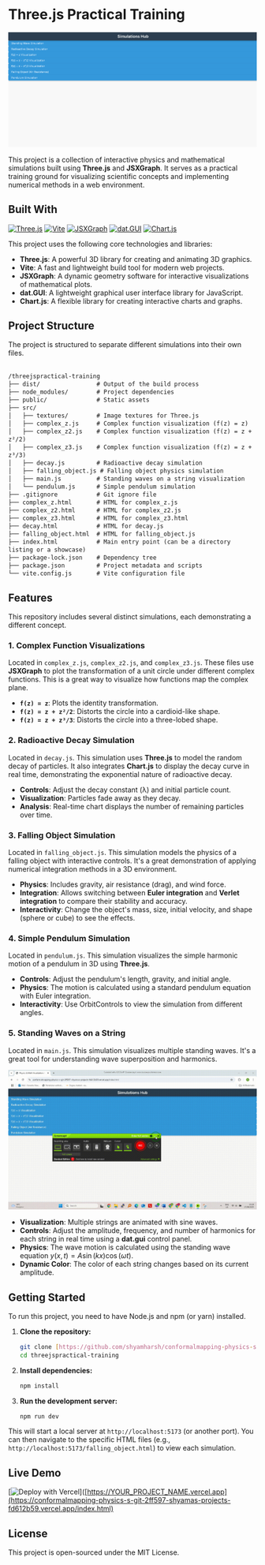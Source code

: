 # Three.js Practical Training

![A screenshot of the main project page showing various physics simulations.](public/front-page-screenshot.png)

This project is a collection of interactive physics and mathematical simulations built using **Three.js** and **JSXGraph**. It serves as a practical training ground for visualizing scientific concepts and implementing numerical methods in a web environment.


## Built With

[![Three.js](https://img.shields.io/badge/Three.js-black?style=for-the-badge&logo=threedotjs&logoColor=white)](https://threejs.org/)
[![Vite](https://img.shields.io/badge/Vite-646CFF?style=for-the-badge&logo=vite&logoColor=white)](https://vitejs.dev/)
[![JSXGraph](https://img.shields.io/badge/JSXGraph-00a400?style=for-the-badge&logo=jsxgraph&logoColor=white)](https://jsxgraph.org/)
[![dat.GUI](https://img.shields.io/badge/dat.GUI-white?style=for-the-badge)](https://github.com/dataarts/dat.gui)
[![Chart.js](https://img.shields.io/badge/Chart.js-FF6384?style=for-the-badge&logo=chartdotjs&logoColor=white)](https://www.chartjs.org/)

This project uses the following core technologies and libraries:

* **Three.js**: A powerful 3D library for creating and animating 3D graphics.
* **Vite**: A fast and lightweight build tool for modern web projects.
* **JSXGraph**: A dynamic geometry software for interactive visualizations of mathematical plots.
* **dat.GUI**: A lightweight graphical user interface library for JavaScript.
* **Chart.js**: A flexible library for creating interactive charts and graphs.

## Project Structure

The project is structured to separate different simulations into their own files.
```

/threejspractical-training
├── dist/                # Output of the build process
├── node_modules/        # Project dependencies
├── public/              # Static assets
├── src/
│   ├── textures/        # Image textures for Three.js
│   ├── complex_z.js     # Complex function visualization (f(z) = z)
│   ├── complex_z2.js    # Complex function visualization (f(z) = z + z²/2)
│   ├── complex_z3.js    # Complex function visualization (f(z) = z + z³/3)
│   ├── decay.js         # Radioactive decay simulation
│   ├── falling_object.js # Falling object physics simulation
│   ├── main.js          # Standing waves on a string visualization
│   └── pendulum.js      # Simple pendulum simulation
├── .gitignore           # Git ignore file
├── complex_z.html       # HTML for complex_z.js
├── complex_z2.html      # HTML for complex_z2.js
├── complex_z3.html      # HTML for complex_z3.html
├── decay.html           # HTML for decay.js
├── falling_object.html  # HTML for falling_object.js
├── index.html           # Main entry point (can be a directory listing or a showcase)
├── package-lock.json    # Dependency tree
├── package.json         # Project metadata and scripts
└── vite.config.js       # Vite configuration file

```
## Features

This repository includes several distinct simulations, each demonstrating a different concept.

### 1. Complex Function Visualizations
Located in `complex_z.js`, `complex_z2.js`, and `complex_z3.js`. These files use **JSXGraph** to plot the transformation of a unit circle under different complex functions. This is a great way to visualize how functions map the complex plane.

* **`f(z) = z`**: Plots the identity transformation.
* **`f(z) = z + z²/2`**: Distorts the circle into a cardioid-like shape.
* **`f(z) = z + z³/3`**: Distorts the circle into a three-lobed shape.

### 2. Radioactive Decay Simulation
Located in `decay.js`. This simulation uses **Three.js** to model the random decay of particles. It also integrates **Chart.js** to display the decay curve in real time, demonstrating the exponential nature of radioactive decay.

* **Controls**: Adjust the decay constant (λ) and initial particle count.
* **Visualization**: Particles fade away as they decay.
* **Analysis**: Real-time chart displays the number of remaining particles over time.

### 3. Falling Object Simulation
Located in `falling_object.js`. This simulation models the physics of a falling object with interactive controls. It's a great demonstration of applying numerical integration methods in a 3D environment.

* **Physics**: Includes gravity, air resistance (drag), and wind force.
* **Integration**: Allows switching between **Euler integration** and **Verlet integration** to compare their stability and accuracy.
* **Interactivity**: Change the object's mass, size, initial velocity, and shape (sphere or cube) to see the effects.

### 4. Simple Pendulum Simulation
Located in `pendulum.js`. This simulation visualizes the simple harmonic motion of a pendulum in 3D using **Three.js**.

* **Controls**: Adjust the pendulum's length, gravity, and initial angle.
* **Physics**: The motion is calculated using a standard pendulum equation with Euler integration.
* **Interactivity**: Use OrbitControls to view the simulation from different angles.

### 5. Standing Waves on a String
Located in `main.js`. This simulation visualizes multiple standing waves. It's a great tool for understanding wave superposition and harmonics.

![Standing Waves Simulation](assets/standing_wave_sim.gif)

* **Visualization**: Multiple strings are animated with sine waves.
* **Controls**: Adjust the amplitude, frequency, and number of harmonics for each string in real time using a **dat.gui** control panel.
* **Physics**: The wave motion is calculated using the standing wave equation $y(x, t) = A \sin(kx) \cos(\omega t)$.
* **Dynamic Color**: The color of each string changes based on its current amplitude.

## Getting Started

To run this project, you need to have Node.js and npm (or yarn) installed.

1.  **Clone the repository:**
    ```bash
    git clone [https://github.com/shyamharsh/conformalmapping-physics-simulation.git](https://github.com/shyamharsh/conformalmapping-physics-simulation.git)
    cd threejspractical-training
    ```

2.  **Install dependencies:**
    ```bash
    npm install
    ```

3.  **Run the development server:**
    ```bash
    npm run dev
    ```

This will start a local server at `http://localhost:5173` (or another port). You can then navigate to the specific HTML files (e.g., `http://localhost:5173/falling_object.html`) to view each simulation.

## Live Demo

[![Deploy with Vercel](https://vercel.com/button)]([https://YOUR_PROJECT_NAME.vercel.app](https://conformalmapping-physics-s-git-2ff597-shyamas-projects-fd612b59.vercel.app/index.html)

## License

This project is open-sourced under the MIT License.
